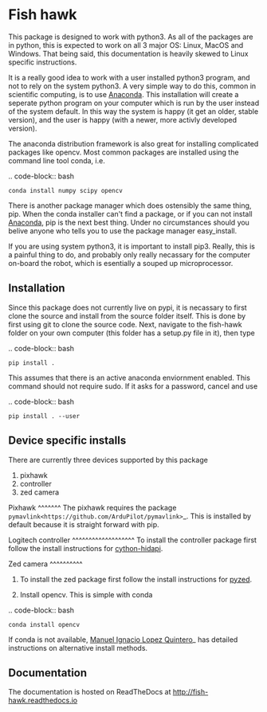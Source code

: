 Fish hawk
=========
This package is designed to work with python3. As all of the packages are in
python, this is expected to work on all 3 major OS: Linux, MacOS and Windows.
That being said, this documentation is heavily skewed to Linux specific
instructions.

It is a really good idea to work with a user installed python3 program, and not
to rely on the system python3. A very simple way to do this, common in
scientific computing, is to use [Anaconda](https://conda.io/miniconda.html).
This installation will create a seperate python program on your computer which
is run by the user instead of the system default. In this way the system is
happy (it get an older, stable version), and the user is happy (with a newer,
more activly developed version).

The anaconda distribution framework is also great for installing complicated
packages like opencv. Most common packages are installed using the command line
tool conda, i.e.

.. code-block:: bash

    conda install numpy scipy opencv

There is another package manager which does ostensibly the same thing, pip.
When the conda installer can't find a package, or if you can not install
[Anaconda](https://conda.io/miniconda.html), pip is the next best thing. Under
no circumstances should you belive anyone who tells you to use the package
manager easy_install.

If you are using system python3, it is important to install pip3. Really, this
is a painful thing to do, and probably only really necassary for the computer
on-board the robot, which is esentially a souped up microprocessor.

Installation
------------
Since this package does not currently live on pypi, it is
necassary to first clone the source and install from the source folder itself.
This is done by first using git to clone the source code. Next, navigate to the
fish-hawk folder on your own computer (this folder has a setup.py file in it),
then type

.. code-block:: bash

    pip install .

This assumes that there is an active anaconda enviornment enabled. This command
should not require sudo. If it asks for a password, cancel and use

.. code-block:: bash

    pip install . --user

Device specific installs
------------------------
There are currently three devices supported by this package

1. pixhawk
2. controller
3. zed camera

Pixhawk
^^^^^^^
The pixhawk requires the package `pymavlink<https://github.com/ArduPilot/pymavlink>`_.
This is installed by default because it is straight forward with pip.

Logitech controller
^^^^^^^^^^^^^^^^^^^
To install the controller package first follow the install instructions for
[cython-hidapi](https://github.com/trezor/cython-hidapi).

Zed camera
^^^^^^^^^^
1. To install the zed package first follow the install instructions for
[pyzed](https://github.com/stereolabs/zed-python).

2. Install opencv. This is simple with conda

.. code-block:: bash

    conda install opencv

If conda is not available,
[Manuel Ignacio Lopez Quintero](http://milq.github.io/install-opencv-ubuntu-debian/)_
has detailed instructions on alternative install methods.

Documentation
-------------

The documentation is hosted on ReadTheDocs at http://fish-hawk.readthedocs.io
